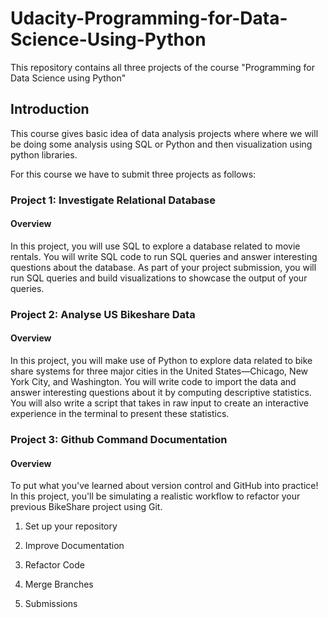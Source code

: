 # Udacity-Programming-for-Data-Science-Using-Python
This repository contains all three projects of the course "Programming for Data Science using Python" 
## Introduction
This course gives basic idea of data analysis projects where where we will be doing some analysis using
SQL or Python and then visualization using python libraries.

For this course we have to submit three projects as follows:

### Project 1: Investigate Relational Database
#### Overview
In this project, you will use SQL to explore a database related to movie rentals. 
You will write SQL code to run SQL queries and answer interesting questions about the database. 
As part of your project submission, you will run SQL queries and build visualizations to showcase the output of your queries.

### Project 2: Analyse US Bikeshare Data
#### Overview
In this project, you will make use of Python to explore data related to bike share systems for three major cities in the United States—Chicago, New York City, and Washington. 
You will write code to import the data and answer interesting questions about it by computing descriptive statistics. 
You will also write a script that takes in raw input to create an interactive experience in the terminal to present these statistics.
 
### Project 3: Github Command Documentation
#### Overview
To put what you've learned about version control and GitHub into practice! In this project, you'll be simulating a realistic workflow to refactor your previous BikeShare project using Git.

1. Set up your repository

2. Improve Documentation

3. Refactor Code

4. Merge Branches

5. Submissions